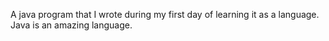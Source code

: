 A java program that I wrote during my first day of learning it as a language.
Java is an amazing language.

